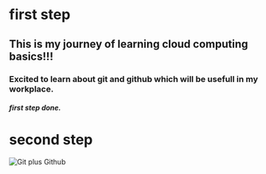 # first step
## This is my journey of learning cloud computing basics!!!
### Excited to learn about git and github which will be usefull in my workplace.
##### first step done.

# second step
![Git plus Github](https://www.javedali.net/post/intro-git-github/featured.jpg)
